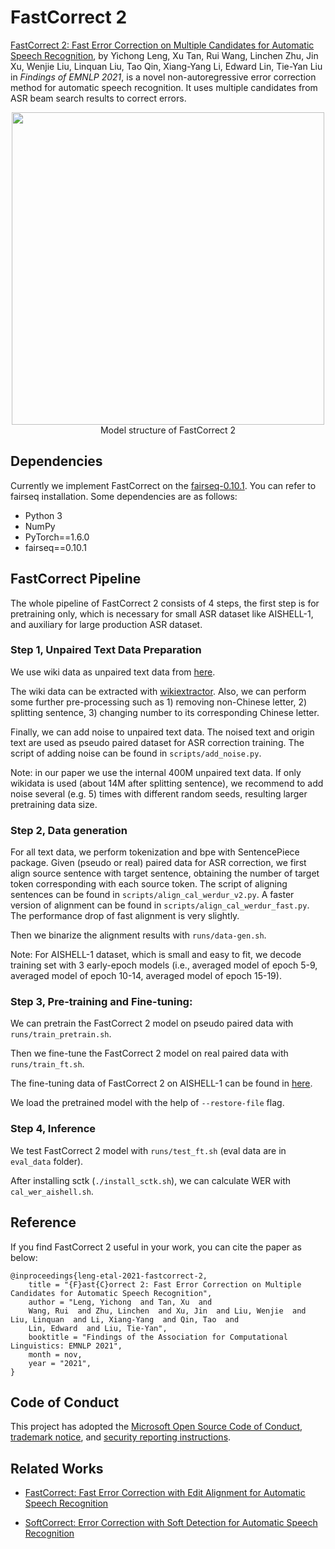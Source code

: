 # FastCorrect 2


[FastCorrect 2: Fast Error Correction on Multiple Candidates for Automatic Speech Recognition](https://arxiv.org/abs/2109.14420), by Yichong Leng, Xu Tan, Rui Wang, Linchen Zhu, Jin Xu, Wenjie Liu, Linquan Liu, Tao Qin, Xiang-Yang Li, Edward Lin, Tie-Yan Liu in *Findings of EMNLP 2021*,
is a novel non-autoregressive error correction method for automatic speech recognition. It uses multiple candidates from ASR beam search results to correct errors.

<!-- ![img](../img/FastCorrect2.PNG)  ![img](../img/FastCorrect2.PNG)-->
<p align="center"><img src="../img/FastCorrect2.PNG" width="500"><br/> Model structure of FastCorrect 2 </p>

## Dependencies
Currently we implement FastCorrect on the [fairseq-0.10.1](https://github.com/pytorch/fairseq/tree/v0.10.1). You can refer to fairseq installation.
Some dependencies are as follows:
- Python 3
- NumPy
- PyTorch==1.6.0
- fairseq==0.10.1

## FastCorrect Pipeline
The whole pipeline of FastCorrect 2 consists of 4 steps, the first step is for pretraining only, which is necessary for small ASR dataset like AISHELL-1,
and auxiliary for large production ASR dataset.

### Step 1, Unpaired Text Data Preparation

We use wiki data as unpaired text data from [here](https://dumps.wikimedia.org/zhwiki/latest/zhwiki-latest-pages-articles.xml.bz2).

The wiki data can be extracted with [wikiextractor](https://github.com/attardi/wikiextractor). Also, we can perform some further pre-processing such as 1) removing non-Chinese letter, 2) splitting sentence, 3) changing number to its corresponding Chinese letter.

Finally, we can add noise to unpaired text data. The noised text and origin text are used as pseudo paired dataset for ASR correction training.
The script of adding noise can be found in `scripts/add_noise.py`.

Note: in our paper we use the internal 400M unpaired text data. If only wikidata is used (about 14M after splitting sentence), we recommend
to add noise several (e.g. 5) times with different random seeds, resulting larger pretraining data size.


### Step 2, Data generation

For all text data, we perform tokenization and bpe with SentencePiece package. Given (pseudo or real) paired data for ASR correction, we first align source sentence with target sentence, obtaining the number of target token corresponding with
each source token. The script of aligning sentences can be found in `scripts/align_cal_werdur_v2.py`. A faster version of alignment can be found in `scripts/align_cal_werdur_fast.py`. The performance drop of fast alignment is very slightly.

Then we binarize the alignment results with `runs/data-gen.sh`.

Note: For AISHELL-1 dataset, which is small and easy to fit, we decode training set with 3 early-epoch models (i.e., averaged model of epoch 5-9, averaged model of epoch 10-14, averaged model of epoch 15-19).


### Step 3, Pre-training and Fine-tuning:
We can pretrain the FastCorrect 2 model on pseudo paired data with `runs/train_pretrain.sh`.

Then we fine-tune the FastCorrect 2 model on real paired data with `runs/train_ft.sh`.

The fine-tuning data of FastCorrect 2 on AISHELL-1 can be found in [here](https://drive.google.com/file/d/1-cWRqKsUR-GIDfgTuSYfjMaTxmD1YfUP/view?usp=sharing).

We load the pretrained model with the help of `--restore-file` flag.

### Step 4, Inference

We test FastCorrect 2 model with `runs/test_ft.sh` (eval data are in `eval_data` folder).

After installing sctk (`./install_sctk.sh`), we can calculate WER with `cal_wer_aishell.sh`.


## Reference

If you find FastCorrect 2 useful in your work, you can cite the paper as below:

    @inproceedings{leng-etal-2021-fastcorrect-2,
        title = "{F}ast{C}orrect 2: Fast Error Correction on Multiple Candidates for Automatic Speech Recognition",
        author = "Leng, Yichong  and Tan, Xu  and
        Wang, Rui  and Zhu, Linchen  and Xu, Jin  and Liu, Wenjie  and Liu, Linquan  and Li, Xiang-Yang  and Qin, Tao  and
        Lin, Edward  and Liu, Tie-Yan",
        booktitle = "Findings of the Association for Computational Linguistics: EMNLP 2021",
        month = nov,
        year = "2021",
    }

## Code of Conduct
This project has adopted the [Microsoft Open Source Code of Conduct](https://opensource.microsoft.com/codeofconduct),
[trademark notice](https://docs.opensource.microsoft.com/releasing/), and [security reporting instructions](https://docs.opensource.microsoft.com/releasing/maintain/security/).


## Related Works

* [FastCorrect: Fast Error Correction with Edit Alignment for Automatic Speech Recognition](https://arxiv.org/abs/2105.03842)

* [SoftCorrect: Error Correction with Soft Detection for Automatic Speech Recognition](https://arxiv.org/abs/2212.01039)
